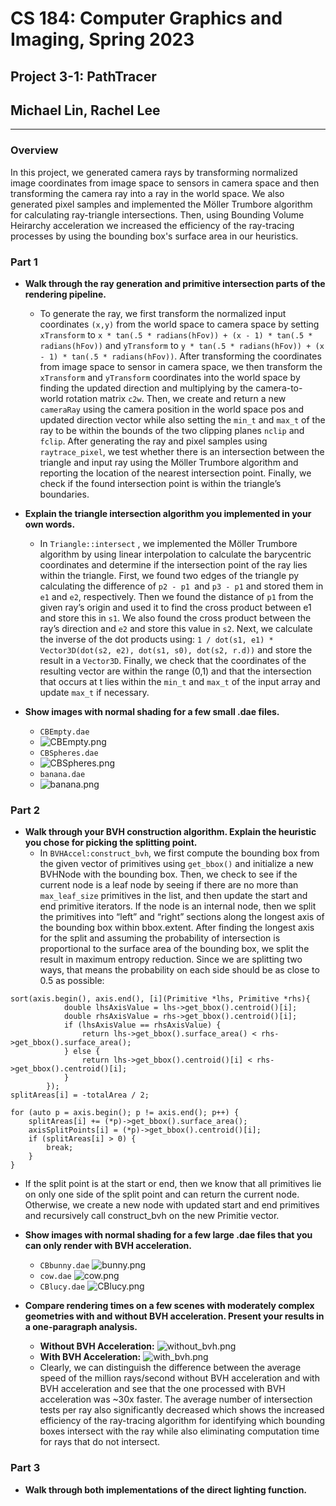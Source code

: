 # CS 184: Computer Graphics and Imaging, Spring 2023

## Project 3-1: PathTracer
## Michael Lin, Rachel Lee
 *** 
### Overview
In this project, we generated camera rays by transforming normalized image coordinates from image space to sensors in camera space and then transforming the camera ray into a ray in the world space. We also generated pixel samples and implemented the Möller Trumbore algorithm for calculating ray-triangle intersections. Then, using Bounding Volume Heirarchy acceleration we increased the efficiency of the ray-tracing processes by using the bounding box's surface area in our heuristics.
### Part 1
- **Walk through the ray generation and primitive intersection parts of the rendering pipeline.**
  - To generate the ray, we first transform the normalized input coordinates ```(x,y)``` from the world space to camera space by setting ```xTransform``` to ```x * tan(.5 * radians(hFov)) + (x - 1) * tan(.5 * radians(hFov))``` and ```yTransform``` to  ```y * tan(.5 * radians(hFov)) + (x - 1) * tan(.5 * radians(hFov))```. After transforming the coordinates from image space to sensor in camera space, we then transform the ```xTransform``` and ```yTransform``` coordinates into the world space by finding the updated direction and multiplying by the camera-to-world rotation matrix ```c2w```. Then, we create and return a new ```cameraRay``` using the camera position in the world space pos and updated direction vector while also setting the ```min_t``` and ```max_t``` of the ray to be within the bounds of the two clipping planes ```nclip``` and ```fclip```. After generating the ray and pixel samples using ```raytrace_pixel```, we test whether there is an intersection between the triangle and input ray using the Möller Trumbore algorithm and reporting the location of the nearest intersection point. Finally, we check if the found intersection point is within the triangle’s boundaries.

- **Explain the triangle intersection algorithm you implemented in your own words.**
  - In ```Triangle::intersect``` , we implemented the Möller Trumbore algorithm by using linear interpolation to calculate the barycentric coordinates and determine if the intersection point of the ray lies within the triangle. First, we found two edges of the triangle py calculating the difference of ```p2 - p1 ```and ```p3 - p1``` and stored them in ```e1``` and ```e2```, respectively. Then we found the distance of ```p1``` from the given ray’s origin and used it to find the cross product between e1 and store this in ```s1```. We also found the cross product between the ray’s direction and ```e2``` and store this value in ```s2```. Next, we calculate the inverse of the dot products using: ```1 / dot(s1, e1) * Vector3D(dot(s2, e2), dot(s1, s0), dot(s2, r.d))``` and store the result in a ```Vector3D```. Finally, we check that the coordinates of the resulting vector are within the range (0,1) and that the intersection that occurs at t lies within the ```min_t``` and ```max_t``` of the input array and update ```max_t``` if necessary.
- **Show images with normal shading for a few small .dae files.**
  - ```CBEmpty.dae```
  - ![CBEmpty.png](./images/CBEmpty.png)
  - ```CBSpheres.dae```
  - ![CBSpheres.png](./images/CBSpheres.png)
  - ```banana.dae```
  - ![banana.png](./images/banana.png)

### Part 2
- **Walk through your BVH construction algorithm. Explain the heuristic you chose for picking the splitting point.**
  - In ```BVHAccel:construct_bvh```, we first compute the bounding box from the given vector of primitives using ```get_bbox()``` and initialize a new BVHNode with the bounding box. Then, we check to see if the current node is a leaf node by seeing if there are no more than ```max_leaf_size``` primitives in the list, and then update the start and end primitive iterators. If the node is an internal node, then we split the primitives into “left” and “right” sections along the longest axis of the bounding box within bbox.extent. After finding the longest axis for the split and assuming the probability of intersection is proportional to the surface area of the bounding box, we split the result in maximum entropy reduction. Since we are splitting two ways, that means the probability on each side should be as close to 0.5 as possible:

```
sort(axis.begin(), axis.end(), [i](Primitive *lhs, Primitive *rhs){
            double lhsAxisValue = lhs->get_bbox().centroid()[i];
            double rhsAxisValue = rhs->get_bbox().centroid()[i];
            if (lhsAxisValue == rhsAxisValue) {
                return lhs->get_bbox().surface_area() < rhs->get_bbox().surface_area();
            } else {
                return lhs->get_bbox().centroid()[i] < rhs->get_bbox().centroid()[i];
            }
        });
splitAreas[i] = -totalArea / 2;

for (auto p = axis.begin(); p != axis.end(); p++) {
    splitAreas[i] += (*p)->get_bbox().surface_area();
    axisSplitPoints[i] = (*p)->get_bbox().centroid()[i];
    if (splitAreas[i] > 0) {
        break;
    }
}
```
  - If the split point is at the start or end, then we know that all primitives lie on only one side of the split point and can return the current node. Otherwise, we create a new node with updated start and end primitives and recursively call construct_bvh on the new Primitie vector.

- **Show images with normal shading for a few large .dae files that you can only render with BVH acceleration.**
    - ```CBbunny.dae```
    ![bunny.png](./images/CBbunny.png)
    - ```cow.dae```
    ![cow.png](./images/cow.png)
    - ```CBlucy.dae```
    ![CBlucy.png](./images/CBlucy.png)

- **Compare rendering times on a few scenes with moderately complex geometries with and without BVH acceleration. Present your results in a one-paragraph analysis.**
  - **Without BVH Acceleration:**
  ![without_bvh.png](./images/without_bvh.png)
  - **With BVH Acceleration:**
  ![with_bvh.png](./images/with_bvh.png)
  - Clearly, we can distinguish the difference between the average speed of the million rays/second without BVH acceleration and with BVH acceleration and see that the one processed with BVH acceleration was ~30x faster. The average number of intersection tests per ray also significantly decreased which shows the increased efficiency of the ray-tracing algorithm for identifying which bounding boxes intersect with the ray while also eliminating computation time for rays that do not intersect.

### Part 3
- **Walk through both implementations of the direct lighting function.**